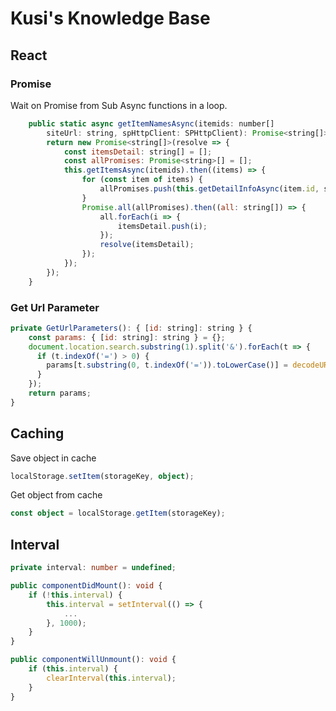 # Kusi's Knowledge Base

## React

### Promise

Wait on Promise from Sub Async functions in a loop.

```javascript
    public static async getItemNamesAsync(itemids: number[]
        siteUrl: string, spHttpClient: SPHttpClient): Promise<string[]> {
        return new Promise<string[]>(resolve => {
            const itemsDetail: string[] = [];
            const allPromises: Promise<string>[] = [];
            this.getItemsAsync(itemids).then((items) => {
                for (const item of items) {
                    allPromises.push(this.getDetailInfoAsync(item.id, siteUrl, spHttpClient));
                }
                Promise.all(allPromises).then((all: string[]) => {
                    all.forEach(i => {
                        itemsDetail.push(i);
                    });
                    resolve(itemsDetail);
                });
            });
        });
    }
```

### Get Url Parameter

```javascript
private GetUrlParameters(): { [id: string]: string } {
    const params: { [id: string]: string } = {};
    document.location.search.substring(1).split('&').forEach(t => {
      if (t.indexOf('=') > 0) {
        params[t.substring(0, t.indexOf('=')).toLowerCase()] = decodeURIComponent(t.substring(t.indexOf('=') + 1));
      }
    });
    return params;
}
```

## Caching

Save object in cache
```typescript
localStorage.setItem(storageKey, object);
```

Get object from cache
```typescript
const object = localStorage.getItem(storageKey);
```

## Interval

```typescript
private interval: number = undefined;

public componentDidMount(): void {
    if (!this.interval) {
        this.interval = setInterval(() => {
            ...
        }, 1000);
    }
}

public componentWillUnmount(): void {
    if (this.interval) {
        clearInterval(this.interval);
    }
}
```